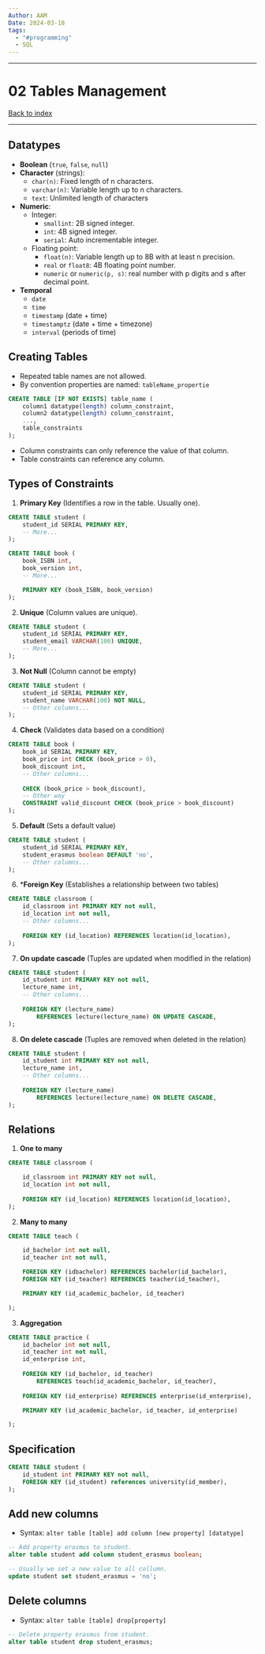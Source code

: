 ```yaml
---
Author: AAM
Date: 2024-03-18
tags:
  - "#programming"
  - SQL
---
```


---
# 02 Tables Management

[Back to index](../../DATABASES.md)

---

## Datatypes

- **Boolean** (`true`, `false`, `null`)
- **Character** (strings):
	- `char(n)`: Fixed length of n characters.
	- `varchar(n)`: Variable length up to n characters.
	- `text`: Unlimited length of characters
- **Numeric**:
	- Integer:
		- `smallint`: 2B signed integer.
		- `int`: 4B signed integer.
		- `serial`: Auto incrementable integer.
	- Floating point:
		- `float(n)`: Variable length up to 8B with at least n precision.
		- `real` or `float8`: 4B floating point number.
		- `numeric` or `numeric(p, s)`: real number with p digits and s after decimal point.
- **Temporal**
	- `date`
	- `time`
	- `timestamp` (date + time)
	- `timestamptz` (date + time + timezone)
	- `interval` (periods of time)

## Creating Tables

- Repeated table names are not allowed.
- By convention properties are named: `tableName_propertie`

```sql
CREATE TABLE [IF NOT EXISTS] table_name (
    column1 datatype(length) column_constraint,
    column2 datatype(length) column_constraint,
    ...,
    table_constraints
);
```

- Column constraints can only reference the value of that column.
- Table constraints can reference any column.
## Types of Constraints

1. **Primary Key** (Identifies a row in the table. Usually one).
```sql
CREATE TABLE student (
	student_id SERIAL PRIMARY KEY,
	-- More...
);

CREATE TABLE book (
	book_ISBN int,
	book_version int,
	-- More...

	PRIMARY KEY (book_ISBN, book_version)
);
```

2. **Unique** (Column values are unique).
```sql
CREATE TABLE student (
	student_id SERIAL PRIMARY KEY,
	student_email VARCHAR(100) UNIQUE,
	-- More...
);
```

3. **Not Null** (Column cannot  be empty)
```sql
CREATE TABLE student (
	student_id SERIAL PRIMARY KEY,
	student_name VARCHAR(100) NOT NULL,
	-- Other columns...
);
```

4. **Check** (Validates data based on a condition)
```sql
CREATE TABLE book (
	book_id SERIAL PRIMARY KEY,
	book_price int CHECK (book_price > 0),
	book_discount int,
	-- Other columns...
	
	CHECK (book_price > book_discount),
	-- Other way
	CONSTRAINT valid_discount CHECK (book_price > book_discount)
);
```

5. **Default** (Sets a default value)
```sql
CREATE TABLE student (
	student_id SERIAL PRIMARY KEY,
	student_erasmus boolean DEFAULT 'no',
	-- Other columns...
);
```

6. ***Foreign Key** (Establishes a relationship between two tables)
```sql
CREATE TABLE classroom (
    id_classroom int PRIMARY KEY not null,
    id_location int not null,
    -- Other columns...
    
    FOREIGN KEY (id_location) REFERENCES location(id_location),
);
```

7. **On update cascade** (Tuples are updated when modified in the relation)
```sql
CREATE TABLE student (
    id_student int PRIMARY KEY not null,
    lecture_name int,
    -- Other columns...
    
    FOREIGN KEY (lecture_name)
	    REFERENCES lecture(lecture_name) ON UPDATE CASCADE,
);
```

8. **On delete cascade** (Tuples are removed when deleted in the relation)
```sql
CREATE TABLE student (
    id_student int PRIMARY KEY not null,
    lecture_name int,
    -- Other columns...
    
    FOREIGN KEY (lecture_name)
	    REFERENCES lecture(lecture_name) ON DELETE CASCADE,
);
```

## Relations

1. **One to many**
```sql
CREATE TABLE classroom (

    id_classroom int PRIMARY KEY not null,
    id_location int not null,
    
    FOREIGN KEY (id_location) REFERENCES location(id_location),
);
```
2. **Many to many**
```sql
CREATE TABLE teach (

    id_bachelor int not null,
    id_teacher int not null,

    FOREIGN KEY (idbachelor) REFERENCES bachelor(id_bachelor),
	FOREIGN KEY (id_teacher) REFERENCES teacher(id_teacher),

    PRIMARY KEY (id_academic_bachelor, id_teacher)

);
```
3. **Aggregation**
```sql
CREATE TABLE practice (
    id_bachelor int not null,
    id_teacher int not null,
    id_enterprise int,
    
    FOREIGN KEY (id_bachelor, id_teacher)
	    REFERENCES teach(id_academic_bachelor, id_teacher),
	    
    FOREIGN KEY (id_enterprise) REFERENCES enterprise(id_enterprise),

    PRIMARY KEY (id_academic_bachelor, id_teacher, id_enterprise)

);
```

## Specification

```SQL
CREATE TABLE student (
    id_student int PRIMARY KEY not null,
    FOREIGN KEY (id_student) references university(id_member),
);
```

## Add new columns

- Syntax: `alter table [table] add column [new property] [datatype]`
```sql
-- Add property erasmus to student.
alter table student add column student_erasmus boolean;

-- Usually we set a new value to all collumn.
update student set student_erasmus = 'no';
```

## Delete columns

- Syntax: `alter table [table] drop[property]`
```sql
-- Delete property erasmus from student.
alter table student drop student_erasmus;
```
